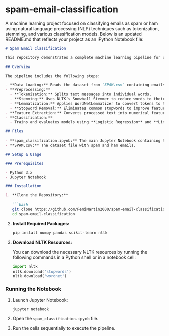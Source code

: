 # spam-email-classification
A machine learning project focused on classifying emails as spam or ham using natural language processing (NLP) techniques such as tokenization, stemming, and various classification models.
Below is an updated README.md that reflects your project as an IPython Notebook file:

```markdown
# Spam Email Classification

This repository demonstrates a complete machine learning pipeline for classifying emails as spam or ham using a Jupyter Notebook. The project covers data preprocessing, feature extraction, and model evaluation using NLP techniques.

## Overview

The pipeline includes the following steps:

- **Data Loading:** Reads the dataset from `SPAM.csv` containing emails labeled as 'spam' or 'ham'.
- **Preprocessing:**  
  - **Tokenization:** Splits text messages into individual words.
  - **Stemming:** Uses NLTK’s Snowball Stemmer to reduce words to their root form.
  - **Lemmatization:** Applies WordNetLemmatizer to convert tokens to their base form.
  - **Stopword Removal:** Eliminates common stopwords to improve feature quality.
- **Feature Extraction:** Converts processed text into numerical features using TF-IDF.
- **Classification:**  
  - Trains and evaluates models using **Logistic Regression** and **LinearSVC**, both achieving an accuracy of 87.5% on the dataset.

## Files

- **spam_classification.ipynb:** The main Jupyter Notebook containing the full pipeline.
- **SPAM.csv:** The dataset file with spam and ham emails.

## Setup & Usage

### Prerequisites

- Python 3.x
- Jupyter Notebook

### Installation

1. **Clone the Repository:**

   ```bash
   git clone https://github.com/FemiMartin2000/spam-email-classification.git
   cd spam-email-classification
   ```

2. **Install Required Packages:**

   ```bash
   pip install numpy pandas scikit-learn nltk
   ```

3. **Download NLTK Resources:**

   You can download the necessary NLTK resources by running the following commands in a Python shell or in a notebook cell:

   ```python
   import nltk
   nltk.download('stopwords')
   nltk.download('wordnet')
   ```

### Running the Notebook

1. Launch Jupyter Notebook:

   ```bash
   jupyter notebook
   ```

2. Open the `spam_classification.ipynb` file.
3. Run the cells sequentially to execute the pipeline.


